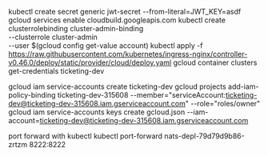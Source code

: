 kubectl create secret generic jwt-secret --from-literal=JWT_KEY=asdf
gcloud services enable cloudbuild.googleapis.com
kubectl create clusterrolebinding cluster-admin-binding \
  --clusterrole cluster-admin \
  --user $(gcloud config get-value account)
  kubectl apply -f https://raw.githubusercontent.com/kubernetes/ingress-nginx/controller-v0.46.0/deploy/static/provider/cloud/deploy.yaml
  gcloud container clusters get-credentials ticketing-dev


gcloud iam service-accounts create ticketing-dev
gcloud projects add-iam-policy-binding ticketing-dev-315608 --member="serviceAccount:ticketing-dev@ticketing-dev-315608.iam.gserviceaccount.com" --role="roles/owner"
gcloud iam service-accounts keys create gcloud.json --iam-account=ticketing-dev@ticketing-dev-315608.iam.gserviceaccount.com

port forward with kubectl
kubectl port-forward nats-depl-79d79d9b86-zrtzm 8222:8222

